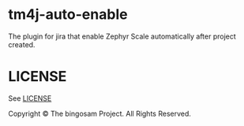 # tm4j-auto-enable

The plugin for jira that enable Zephyr Scale automatically after project created.

# LICENSE

See [LICENSE](LICENSE)

Copyright © The bingosam Project. All Rights Reserved.

